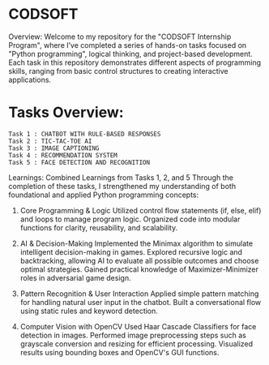 # CODSOFT
Overview:
Welcome to my repository for the "CODSOFT Internship Program", where I’ve completed a series of hands-on tasks focused on "Python programming", logical thinking, and project-based development. Each task in this repository demonstrates different aspects of programming skills, ranging from basic control structures to creating interactive applications.

# Tasks Overview:

    Task 1 : CHATBOT WITH RULE-BASED RESPONSES 
    Task 2 : TIC-TAC-TOE AI
    Task 3 : IMAGE CAPTIONING
    Task 4 : RECOMMENDATION SYSTEM
    Task 5 : FACE DETECTION AND RECOGNITION

Learnings: 
Combined Learnings from Tasks 1, 2, and 5
Through the completion of these tasks, I strengthened my understanding of both foundational and applied Python programming concepts:
1. Core Programming & Logic
Utilized control flow statements (if, else, elif) and loops to manage program logic.
Organized code into modular functions for clarity, reusability, and scalability.

2. AI & Decision-Making
Implemented the Minimax algorithm to simulate intelligent decision-making in games.
Explored recursive logic and backtracking, allowing AI to evaluate all possible outcomes and choose optimal strategies.
Gained practical knowledge of Maximizer-Minimizer roles in adversarial game design.

3. Pattern Recognition & User Interaction
Applied simple pattern matching for handling natural user input in the chatbot.
Built a conversational flow using static rules and keyword detection.

4. Computer Vision with OpenCV
Used Haar Cascade Classifiers for face detection in images.
Performed image preprocessing steps such as grayscale conversion and resizing for efficient processing.
Visualized results using bounding boxes and OpenCV's GUI functions.
